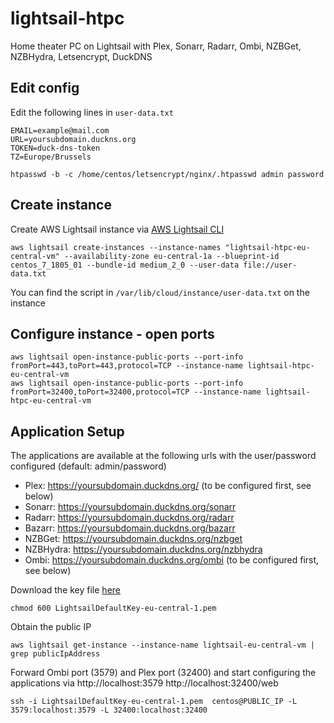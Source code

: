 # lightsail-htpc
Home theater PC on Lightsail with Plex, Sonarr, Radarr, Ombi, NZBGet, NZBHydra, Letsencrypt, DuckDNS

## Edit config
Edit the following lines in `user-data.txt` 
```
EMAIL=example@mail.com
URL=yoursubdomain.duckns.org
TOKEN=duck-dns-token
TZ=Europe/Brussels

htpasswd -b -c /home/centos/letsencrypt/nginx/.htpasswd admin password
```

## Create instance
Create AWS Lightsail instance via [AWS Lightsail CLI](https://docs.aws.amazon.com/cli/latest/reference/lightsail/index.html "AWS Lightsail CLI")
```
aws lightsail create-instances --instance-names "lightsail-htpc-eu-central-vm" --availability-zone eu-central-1a --blueprint-id centos_7_1805_01 --bundle-id medium_2_0 --user-data file://user-data.txt
```
You can find the script in `/var/lib/cloud/instance/user-data.txt` on the instance

## Configure instance - open ports
```
aws lightsail open-instance-public-ports --port-info fromPort=443,toPort=443,protocol=TCP --instance-name lightsail-htpc-eu-central-vm
aws lightsail open-instance-public-ports --port-info fromPort=32400,toPort=32400,protocol=TCP --instance-name lightsail-htpc-eu-central-vm
```

## Application Setup
The applications are available at the following urls with the user/password configured (default: admin/password)
- Plex: https://yoursubdomain.duckdns.org/ (to be configured first, see below)
- Sonarr: https://yoursubdomain.duckdns.org/sonarr
- Radarr: https://yoursubdomain.duckdns.org/radarr
- Bazarr: https://yoursubdomain.duckdns.org/bazarr
- NZBGet: https://yoursubdomain.duckdns.org/nzbget
- NZBHydra: https://yoursubdomain.duckdns.org/nzbhydra
- Ombi: https://yoursubdomain.duckdns.org/ombi (to be configured first, see below)

Download the key file [here](https://lightsail.aws.amazon.com/ls/webapp/account/keys "AWS Lightsail keys")
```
chmod 600 LightsailDefaultKey-eu-central-1.pem 
```
Obtain the public IP
```
aws lightsail get-instance --instance-name lightsail-eu-central-vm | grep publicIpAddress
```
Forward Ombi port (3579) and Plex port (32400) and start configuring the applications via http://localhost:3579 http://localhost:32400/web
```
ssh -i LightsailDefaultKey-eu-central-1.pem  centos@PUBLIC_IP -L 3579:localhost:3579 -L 32400:localhost:32400
```
